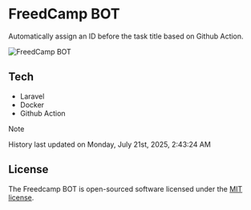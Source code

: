 # FreedCamp BOT

Automatically assign an ID before the task title based on Github Action.

![FreedCamp BOT](https://repository-images.githubusercontent.com/737932867/7d34798b-2680-471c-b089-a78a718d3d6a)

## Tech

- Laravel
- Docker
- Github Action

> [!NOTE]  
> History last updated on Monday, July 21st, 2025, 2:43:24 AM

## License

The Freedcamp BOT is open-sourced software licensed under the [MIT license](https://opensource.org/licenses/MIT).
